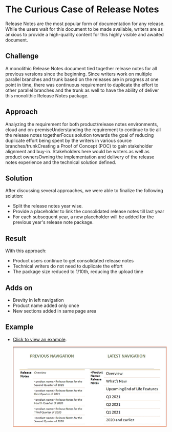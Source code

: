 # The Curious Case of Release Notes

Release Notes are the most popular form of documentation for any release. While the users wait for this document to be made available, writers are as anxious to provide a high-quality content for this highly visible and awaited document. 

## Challenge

A monolithic Release Notes document tied together release notes for all previous versions since the beginning. Since writers work on multiple parallel branches and trunk based on the releases are in progress at one point in time, there was continuous requirement to duplicate the effort to other parallel branches and the trunk as well to have the ability of deliver this monolithic Release Notes package.

## Approach

Analyzing the requirement for both product/release notes environments, cloud and on-premiseUnderstanding the requirement to continue to tie all the release notes togetherFocus solution towards the goal of reducing duplicate effort being spent by the writers in various source branches/trunkCreating a Proof of Concept (POC) to gain stakeholder alignment and buy-in. Stakeholders here would be writers as well as product ownersOwning the implementation and delivery of the release notes experience and the technical solution defined.

## Solution

After discussing several approaches, we were able to finalize the following solution:

- Split the release notes year wise.
- Provide a placeholder to link the consolidated release notes till last year
- For each subsequent year, a new placeholder will be added for the previous year's release note package.

## Result

With this approach:

- Product users continue to get consolidated release notes 
- Technical writers do not need to duplicate the effort
- The package size reduced to 1/10th, reducing the upload time

## Adds on

- Brevity in left navigation
- Product name added only once
- New sections added in same page area

## Example

- [Click to view an example](ge.com/digital/documentation/predix-apm/latest/release-notes/previous/2021/release-notes.html).

    ![Example](./images/curious-case-of-release-notes.png)